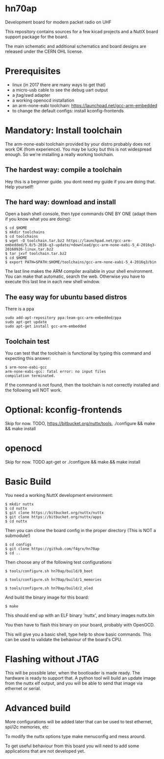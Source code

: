 # hn70ap
Development board for modern packet radio on UHF

This repository contains sources for a few kicad projects and a NuttX board
support package for the board.

The main schematic and additional schematics and board designs are released
under the CERN OHL license.

Prerequisites
=============
 * linux (in 2017 there are many ways to get that)
 * a micro-usb cable to see the debug uart output
 * a jtag/swd adapter
 * a working openocd installation
 * an arm-none-eabi toolchain: https://launchpad.net/gcc-arm-embedded
 * to change the default configs: install kconfig-frontends
 
Mandatory: Install toolchain
============================
The arm-none-eabi toolchain provided by your distro probably does not work OK
(from experience). You may be lucky but this is not widespread enough. So we're
installing a really working toolchain.

The hardest way: compile a toolchain
------------------------------------
Hey this is a beginner guide. you dont need my guide if you are doing that. Help
yourself!

The hard way: download and install
----------------------------------

Open a bash shell console, then type commands ONE BY ONE (adapt them if you know
what you are doing):
```
$ cd $HOME
$ mkdir toolchains
$ cd toolchains
$ wget -O toolchain.tar.bz2 https://launchpad.net/gcc-arm-embedded/5.0/5-2016-q3-update/+download/gcc-arm-none-eabi-5_4-2016q3-20160926-linux.tar.bz2
$ tar jxvf toolchain.tar.bz2
$ cd $HOME
$ export PATH=$PATH:$HOME/toolchains/gcc-arm-none-eabi-5_4-2016q3/bin
```
The last line makes the ARM compiler available in your shell environment. You
can make that automatic, search the web. Otherwise you have to execute this last
line in each new shell window.

The easy way for ubuntu based distros
-------------------------------------

There is a ppa
```
sudo add-apt-repository ppa:team-gcc-arm-embedded/ppa
sudo apt-get update
sudo apt-get install gcc-arm-embedded
```

Toolchain test
--------------

You can test that the toolchain is functional by typing this command and
expecting this answer:
```
$ arm-none-eabi-gcc
arm-none-eabi-gcc: fatal error: no input files
compilation terminated.
```

If the command is not found, then the toolchain is not correctly installed and
the following will NOT work.

Optional: kconfig-frontends
===========================
Skip for now.
TODO, https://bitbucket.org/nuttx/tools, ./configure && make && make install

openocd
=======
Skip for now. TODO apt-get or ./configure && make && make install

Basic Build
===========
You need a working NuttX development environment:

```
$ mkdir nuttx
$ cd nuttx
$ git clone https://bitbucket.org/nuttx/nuttx
$ git clone https://bitbucket.org/nuttx/apps
$ cd nuttx
```
Then you can clone the board config in the proper directory
(This is NOT a submodule!)
```
$ cd configs
$ git clone https://github.com/f4grx/hn70ap
$ cd ..
```

Then choose any of the following test configurations
```
$ tools/configure.sh hn70ap/build/0_boot
```
```
$ tools/configure.sh hn70ap/build/1_memories
```
```
$ tools/configure.sh hn70ap/build/2_oled
```
And build the binary image for this board:
```
$ make
```
This should end up with an ELF binary 'nuttx', and binary images nuttx.bin

You then have to flash this binary on your board, probably with OpenOCD.

This will give you a basic shell, type help to show basic commands. This can be used to validate the behaviour of the board's CPU.

Flashing without JTAG
=====================

This will be possible later, when the bootloader is made ready. The hardware is ready to support that.
A python tool will build an update image from the nuttx elf output, and you will be able to send that image via ethernet or serial.

Advanced build
==============
More configurations will be added later that can be used to test ethernet, spi/i2c memories, etc

To modify the nuttx options type make menuconfig and mess around.

To get useful behaviour from this board you will need to add some applications that are not developed yet.

